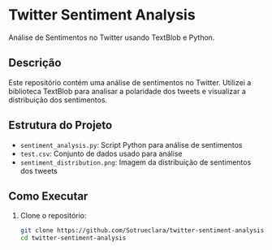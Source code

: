 # Twitter Sentiment Analysis

Análise de Sentimentos no Twitter usando TextBlob e Python.

## Descrição
Este repositório contém uma análise de sentimentos no Twitter. Utilizei a biblioteca TextBlob para analisar a polaridade dos tweets e visualizar a distribuição dos sentimentos.

## Estrutura do Projeto
- `sentiment_analysis.py`: Script Python para análise de sentimentos
- `test.csv`: Conjunto de dados usado para análise
- `sentiment_distribution.png`: Imagem da distribuição de sentimentos dos tweets

## Como Executar
1. Clone o repositório:
   ```sh
   git clone https://github.com/Sotrueclara/twitter-sentiment-analysis.git
   cd twitter-sentiment-analysis


